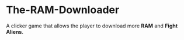 # The-RAM-Downloader
A clicker game that allows the player to download more **RAM** and **Fight Aliens**.

